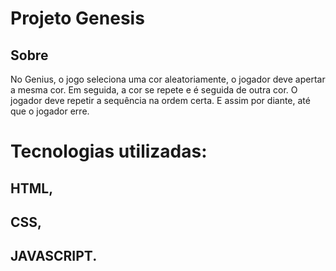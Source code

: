 # Projeto Genesis


## Sobre

No Genius, o jogo seleciona uma cor aleatoriamente, o jogador deve apertar a mesma cor. Em seguida, a cor se repete e é seguida de outra cor. O jogador deve repetir a sequência na ordem certa. E assim por diante, até que o jogador erre. 


# Tecnologias utilizadas:

## HTML,
## CSS,
## JAVASCRIPT.
